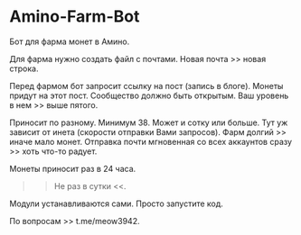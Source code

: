 # Amino-Farm-Bot
Бот для фарма монет в Амино. 

Для фарма нужно создать файл с почтами. Новая почта >> новая строка. 

Перед фармом бот запросит ссылку на пост (запись в блоге). Монеты придут на этот пост. 
Сообщество должно быть открытым. Ваш уровень в нем >> выше пятого.

Приносит по разному. Минимум 38. Может и сотку или больше. Тут уж зависит от инета (скорости отправки Вами запросов).
Фарм долгий >> иначе мало монет. 
Отправка почти мгновенная со всех аккаунтов сразу >> хоть что-то радует. 

Монеты приносит раз в 24 часа.
>> Не раз в сутки <<.

Модули устанавливаются сами.
Просто запустите код. 

По вопросам >> t.me/meow3942.

